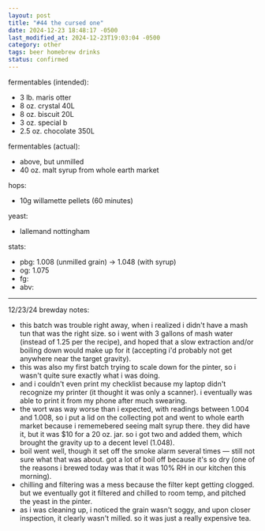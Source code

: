 ```yaml
---
layout: post
title: "#44 the cursed one"
date: 2024-12-23 18:48:17 -0500
last_modified_at: 2024-12-23T19:03:04 -0500
category: other
tags: beer homebrew drinks
status: confirmed
---
```


fermentables (intended):
* 3 lb. maris otter
* 8 oz. crystal 40L
* 8 oz. biscuit 20L
* 3 oz. special b
* 2.5 oz. chocolate 350L

fermentables (actual):
* above, but unmilled
* 40 oz. malt syrup from whole earth market

hops:
* 10g willamette pellets (60 minutes)

yeast:
* lallemand nottingham

stats:
* pbg: 1.008 (unmilled grain) -> 1.048 (with syrup)
* og: 1.075
* fg:
* abv:

---

12/23/24 brewday notes:
* this batch was trouble right away, when i realized i didn't have a mash tun
  that was the right size. so i went with 3 gallons of mash water (instead of
  1.25 per the recipe), and hoped that a slow extraction and/or boiling down
  would make up for it (accepting i'd probably not get anywhere near the target
  gravity).
* this was also my first batch trying to scale down for the pinter, so i wasn't
  quite sure exactly what i was doing.
* and i couldn't even print my checklist because my laptop didn't recognize my
  printer (it thought it was only a scanner). i eventually was able to print it from
  my phone after much swearing.
* the wort was way worse than i expected, with readings between 1.004 and 1.008, so
  i put a lid on the collecting pot and went to whole earth market because i
  rememebered seeing malt syrup there. they did have it, but it was $10 for a 20 oz.
  jar. so i got two and added them, which brought the gravity up to a decent level
  (1.048).
* boil went well, though it set off the smoke alarm several times — still not
  sure what that was about. got a lot of boil off because it's so dry (one of
  the reasons i brewed today was that it was 10% RH in our kitchen this
  morning).
* chilling and filtering was a mess because the filter kept getting clogged.
  but we eventually got it filtered and chilled to room temp, and pitched the
  yeast in the pinter.
* as i was cleaning up, i noticed the grain wasn't soggy, and upon closer 
  inspection, it clearly wasn't milled. so it was just a really expensive tea.
